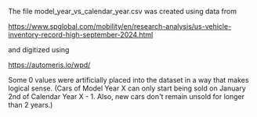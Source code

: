 The file model_year_vs_calendar_year.csv was created using data from

https://www.spglobal.com/mobility/en/research-analysis/us-vehicle-inventory-record-high-september-2024.html

and digitized using

https://automeris.io/wpd/

Some 0 values were artificially placed into the dataset in a way that makes logical sense.  (Cars of Model Year X can only start being sold on January 2nd of Calendar Year X - 1.  Also, new cars don't remain unsold for longer than 2 years.)
